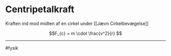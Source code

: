 # Centripetalkraft
Kraften ind mod midten af en cirkel under [[Jævn Cirkelbevægelse]]


$$F_{c} = m \cdot  \frac{v^2}{r} $$


---
#fysik 